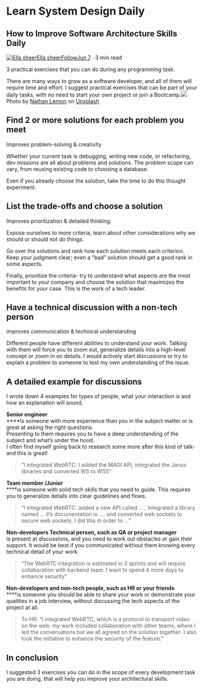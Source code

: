 # Learn System Design Daily

## How to Improve Software Architecture Skills Daily <a href="#d5a2" id="d5a2"></a>

[![Ella sheer](https://miro.medium.com/fit/c/96/96/1\*8eoHi\_1SFTDsZXs8yKqtow.jpeg)](https://sheer-engineer.medium.com/?source=post\_page-----6f362d4e6493--------------------------------)[Ella sheer](https://sheer-engineer.medium.com/?source=post\_page-----6f362d4e6493--------------------------------)[Follow](https://medium.com/m/signin?actionUrl=https%3A%2F%2Fmedium.com%2F\_%2Fsubscribe%2Fuser%2F3f4ff048c2b7\&operation=register\&redirect=https%3A%2F%2Flevelup.gitconnected.com%2Fhow-to-improve-software-architecture-skills-daily-6f362d4e6493\&user=Ella%20sheer\&userId=3f4ff048c2b7\&source=post\_page-3f4ff048c2b7----6f362d4e6493---------------------follow\_byline-----------)[Jun 7](https://levelup.gitconnected.com/how-to-improve-software-architecture-skills-daily-6f362d4e6493?source=post\_page-----6f362d4e6493--------------------------------) · 3 min read

3 practical exercises that you can do during any programming task.

There are many ways to grow as a software developer, and all of them will require time and effort. I suggest practical exercises that can be part of your daily tasks, with no need to start your own project or join a Bootcamp.![](https://miro.medium.com/max/1400/1\*4N08klZjDNqx8RFOjkg18g.jpeg)Photo by [Nathan Lemon](https://unsplash.com/@processrepeat) on [Unsplash](https://unsplash.com/s/photos/skills-training)

## Find 2 or more solutions for each problem you meet <a href="#00e0" id="00e0"></a>

Improves problem-solving & creativity

Whether your current task is debugging, writing new code, or refactoring, dev missions are all about problems and solutions. The problem scope can vary, from reusing existing code to choosing a database.

Even if you already choose the solution, take the time to do this thought experiment.

## List the trade-offs and choose a solution <a href="#458f" id="458f"></a>

Improves prioritization & detailed thinking.

Expose ourselves to more criteria, learn about other considerations why we should or should not do things.

Go over the solutions and rank how each solution meets each criterion. Keep your judgment clear; even a “bad” solution should get a good rank in some aspects.

Finally, prioritize the criteria- try to understand what aspects are the most important to your company and choose the solution that maximizes the benefits for your case. This is the work of a tech leader.

## Have a technical discussion with a non-tech person <a href="#90bc" id="90bc"></a>

improves communication & technical understanding

Different people have different abilities to understand your work. Talking with them will force you to zoom out, generalize details into a high-level concept or zoom in on details. I would actively start discussions or try to explain a problem to someone to test my own understanding of the issue.

## A detailed example for discussions <a href="#dad2" id="dad2"></a>

I wrote down 4 examples for types of people, what your interaction is and how an explanation will sound.

**Senior engineer**\
****Is someone with more experience than you in the subject matter or is great at asking the right questions.\
Presenting to them requires you to have a deep understanding of the subject and what’s under the hood.\
I often find myself going back to research some more after this kind of talk- and this is great!

> “I integrated WebRTC: I added the MAOI API, integrated the Janus libraries and converted WS to WSS“

**Team member /Junior**\
****is someone with solid tech skills that you need to guide. This requires you to generalize details into clear guidelines and flows.

> “I integrated WebRTC: added a new API called … , Integrated a library named … it’s documentation is …. and converted web sockets to secure web sockets, I did this in order to …”

**Non-developers Technical person, such as QA or project manager**\
is present at discussions, and you need to work out obstacles or gain their support. It would be best if you communicated without them knowing every technical detail of your work.

> “The WebRTC integration is estimated in 3 sprints and will require collaboration with backend team. I want to spend 4 more days to enhance security”

**Non-developers and non-tech people, such as HR or your friends**\
****is someone you should be able to share your work or demonstrate your qualities in a job interview, without discussing the tech aspects of the project at all.

> To HR: “I integrated WebRTC, which is a protocol to transport video on the web. my work included collaboration with other teams, where I led the conversations but we all agreed on the solution together. I also took the initiative to enhance the security of the feature.”

## In conclusion <a href="#845c" id="845c"></a>

I suggested 3 exercises you can do in the scope of every development task you are doing, that will help you improve your architectural skills.
